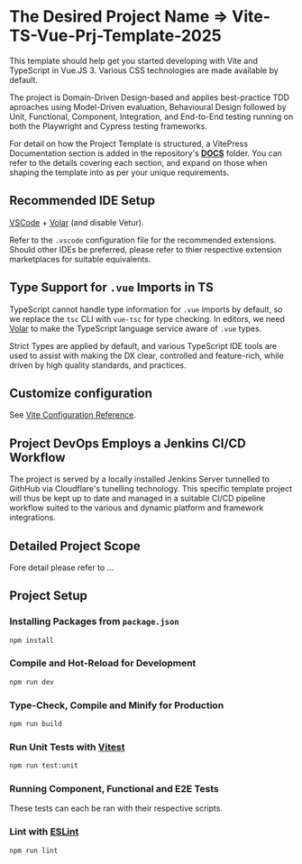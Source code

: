 # The Desired Project Name => Vite-TS-Vue-Prj-Template-2025

This template should help get you started developing with Vite and TypeScript in Vue.JS 3. Various CSS technologies are made available by default.

The project is Domain-Driven Design-based and applies best-practice TDD aproaches using Model-Driven evaluation, Behavioural Design followed by Unit, Functional, Component, Integration, and End-to-End testing running on both the Playwright and Cypress testing frameworks.

For detail on how the Project Template is structured, a VitePress Documentation section is added in the repository's **[DOCS](./DOCS/)** folder. You can refer to the details covering each section, and expand on those when shaping the template into as per your unique requirements.

## Recommended IDE Setup

[VSCode](https://code.visualstudio.com/) + [Volar](https://marketplace.visualstudio.com/items?itemName=Vue.volar) (and disable Vetur).

Refer to the `.vscode` configuration file for the recommended extensions. Should other IDEs be preferred, please refer to thier respective extension marketplaces for suitable equivalents.

## Type Support for `.vue` Imports in TS

TypeScript cannot handle type information for `.vue` imports by default, so we replace the `tsc` CLI with `vue-tsc` for type checking. In editors, we need [Volar](https://marketplace.visualstudio.com/items?itemName=Vue.volar) to make the TypeScript language service aware of `.vue` types.

Strict Types are applied by default, and various TypeScript IDE tools are used to assist with making the DX clear, controlled and feature-rich, while driven by high quality standards, and practices.

## Customize configuration

See [Vite Configuration Reference](https://vite.dev/config/).

## Project DevOps Employs a Jenkins CI/CD Workflow

The project is served by a locally installed Jenkins Server tunnelled to GithHub via Cloudflare's tunelling technology. This specific template project will thus be kept up to date and managed in a suitable CI/CD pipeline workflow suited to the various and dynamic platform and framework integrations.

## Detailed Project Scope

Fore detail please refer to ...

## Project Setup

### Installing Packages from `package.json`

```sh
npm install
```

### Compile and Hot-Reload for Development

```sh
npm run dev
```

### Type-Check, Compile and Minify for Production

```sh
npm run build
```

### Run Unit Tests with [Vitest](https://vitest.dev/)

```sh
npm run test:unit
```

### Running Component, Functional and E2E Tests

These tests can each be ran with their respective scripts.

### Lint with [ESLint](https://eslint.org/)

```sh
npm run lint
```
